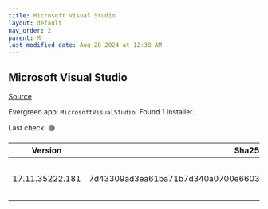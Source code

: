 ```yaml
---
title: Microsoft Visual Studio
layout: default
nav_order: 2
parent: M
last_modified_date: Aug 28 2024 at 12:38 AM
---
```


## Microsoft Visual Studio

[Source](https://visualstudio.microsoft.com/)

Evergreen app: `MicrosoftVisualStudio`. Found **1** installer.

Last check: 🟢

| Version         | Sha256                                                           | Size    | URI                                                                                                                                                                                                                                                                                                                                                      |
| --------------- | ---------------------------------------------------------------- | ------- | -------------------------------------------------------------------------------------------------------------------------------------------------------------------------------------------------------------------------------------------------------------------------------------------------------------------------------------------------------- |
| 17.11.35222.181 | 7d43309ad3ea61ba71b7d340a0700e66038444736e9620f6eb2b41037388b12c | 4426472 | [https://download.visualstudio.microsoft.com/download/pr/f73d49f7-22b6-4a11-b980-72f3daae77a6/7d43309ad3ea61ba71b7d340a0700e66038444736e9620f6eb2b41037388b12c/vs_Setup.exe](https://download.visualstudio.microsoft.com/download/pr/f73d49f7-22b6-4a11-b980-72f3daae77a6/7d43309ad3ea61ba71b7d340a0700e66038444736e9620f6eb2b41037388b12c/vs_Setup.exe) |
